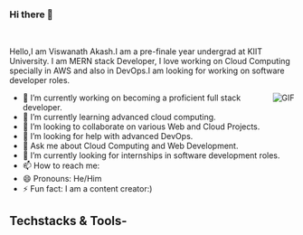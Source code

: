 ### Hi there 👋
<br/>

Hello,I am Viswanath Akash.I am a pre-finale year undergrad at KIIT University. I am MERN stack Developer, I love working on Cloud Computing specially in AWS and also in DevOps.I am looking for working on software developer roles. 


  <img align="right" alt="GIF" src="https://media.giphy.com/media/836HiJc7pgzy8iNXCn/giphy.gif" />

- 🔭 I’m currently working on becoming a proficient full stack developer.
- 🌱 I’m currently learning advanced cloud computing.
- 👯 I’m looking to collaborate on various Web and Cloud Projects.
- 🤔 I’m looking for help with advanced DevOps.
- 💬 Ask me about Cloud Computing and Web Development.
- 🔭 I’m currently looking for internships in software development roles.
- 📫 How to reach me:  
- 😄 Pronouns: He/Him
- ⚡ Fun fact: I am a content creator:)
 
 ## Techstacks & Tools-
 
 
 
